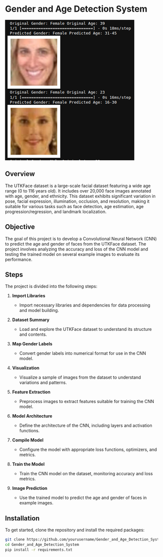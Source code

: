 # Gender and Age Detection System
![Image](demo.png)

## Overview

The UTKFace dataset is a large-scale facial dataset featuring a wide age range (0 to 116 years old). It includes over 20,000 face images annotated with age, gender, and ethnicity. This dataset exhibits significant variation in pose, facial expression, illumination, occlusion, and resolution, making it suitable for various tasks such as face detection, age estimation, age progression/regression, and landmark localization.

## Objective

The goal of this project is to develop a Convolutional Neural Network (CNN) to predict the age and gender of faces from the UTKFace dataset. The project involves analyzing the accuracy and loss of the CNN model and testing the trained model on several example images to evaluate its performance.

## Steps

The project is divided into the following steps:

1. **Import Libraries**
   - Import necessary libraries and dependencies for data processing and model building.

2. **Dataset Summary**
   - Load and explore the UTKFace dataset to understand its structure and contents.

3. **Map Gender Labels**
   - Convert gender labels into numerical format for use in the CNN model.

4. **Visualization**
   - Visualize a sample of images from the dataset to understand variations and patterns.

5. **Feature Extraction**
   - Preprocess images to extract features suitable for training the CNN model.

6. **Model Architecture**
   - Define the architecture of the CNN, including layers and activation functions.

7. **Compile Model**
   - Configure the model with appropriate loss functions, optimizers, and metrics.

8. **Train the Model**
   - Train the CNN model on the dataset, monitoring accuracy and loss metrics.

9. **Image Prediction**
   - Use the trained model to predict the age and gender of faces in example images.

## Installation

To get started, clone the repository and install the required packages:

```bash
git clone https://github.com/yourusername/Gender_and_Age_Detection_System.git
cd Gender_and_Age_Detection_System
pip install -r requirements.txt
